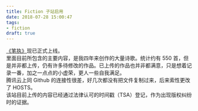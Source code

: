 ```yaml
---
title: Fiction 子站启用
date: 2018-07-28 15:00:47
tags:
- fiction
draft: true
---
```

[《笔执》](https://fiction.herbhuang.com)现已正式上线。  
里面目前所包含的主要内容，是我四年来创作的大量诗歌。统计约有 550 首，但是并非都上传，仍有许多待修改的作品。已上传的作品也并非都满意，只是想着记录一番，加之一点点的小虚荣，更人一些自我满足。  
腾讯云上同 Github 的连接性很差，好几次都没有把文件复制过来，后来索性更改了 HOSTS。  
该站目前上传的内容已经通过法律认可的时间戳（TSA）登记，作为出现版权纠纷时的证据。